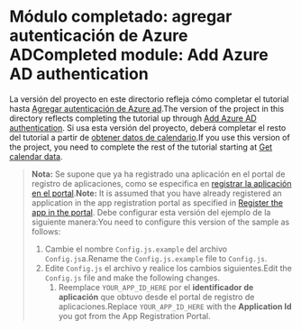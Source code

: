 # <a name="completed-module-add-azure-ad-authentication"></a><span data-ttu-id="d3cd1-101">Módulo completado: agregar autenticación de Azure AD</span><span class="sxs-lookup"><span data-stu-id="d3cd1-101">Completed module: Add Azure AD authentication</span></span>

<span data-ttu-id="d3cd1-102">La versión del proyecto en este directorio refleja cómo completar el tutorial hasta [Agregar autenticación de Azure ad](https://docs.microsoft.com/graph/training/react-tutorial?tutorial-step=3).</span><span class="sxs-lookup"><span data-stu-id="d3cd1-102">The version of the project in this directory reflects completing the tutorial up through [Add Azure AD authentication](https://docs.microsoft.com/graph/training/react-tutorial?tutorial-step=3).</span></span> <span data-ttu-id="d3cd1-103">Si usa esta versión del proyecto, deberá completar el resto del tutorial a partir de [obtener datos de calendario](https://docs.microsoft.com/graph/training/react-tutorial?tutorial-step=4).</span><span class="sxs-lookup"><span data-stu-id="d3cd1-103">If you use this version of the project, you need to complete the rest of the tutorial starting at [Get calendar data](https://docs.microsoft.com/graph/training/react-tutorial?tutorial-step=4).</span></span>

> <span data-ttu-id="d3cd1-104">**Nota:** Se supone que ya ha registrado una aplicación en el portal de registro de aplicaciones, como se especifica en [registrar la aplicación en el portal](https://docs.microsoft.com/graph/training/react-tutorial?tutorial-step=2).</span><span class="sxs-lookup"><span data-stu-id="d3cd1-104">**Note:** It is assumed that you have already registered an application in the app registration portal as specified in [Register the app in the portal](https://docs.microsoft.com/graph/training/react-tutorial?tutorial-step=2).</span></span> <span data-ttu-id="d3cd1-105">Debe configurar esta versión del ejemplo de la siguiente manera:</span><span class="sxs-lookup"><span data-stu-id="d3cd1-105">You need to configure this version of the sample as follows:</span></span>
>
> 1. <span data-ttu-id="d3cd1-106">Cambie el nombre `Config.js.example` del archivo `Config.js`a.</span><span class="sxs-lookup"><span data-stu-id="d3cd1-106">Rename the `Config.js.example` file to `Config.js`.</span></span>
> 1. <span data-ttu-id="d3cd1-107">Edite `Config.js` el archivo y realice los cambios siguientes.</span><span class="sxs-lookup"><span data-stu-id="d3cd1-107">Edit the `Config.js` file and make the following changes.</span></span>
>     1. <span data-ttu-id="d3cd1-108">Reemplace `YOUR_APP_ID_HERE` por el **identificador de aplicación** que obtuvo desde el portal de registro de aplicaciones.</span><span class="sxs-lookup"><span data-stu-id="d3cd1-108">Replace `YOUR_APP_ID_HERE` with the **Application Id** you got from the App Registration Portal.</span></span>
